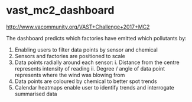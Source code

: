 # vast_mc2_dashboard

http://www.vacommunity.org/VAST+Challenge+2017+MC2

The dashboard predicts which factories have emitted which pollutants by:

1) Enabling users to filter data points by sensor and chemical
2) Sensors and factories are positioned to scale
3) Data points radially around each sensor:
  i. Distance from the centre represents intensity of reading
  ii. Degree / angle of data point represents where the wind was blowing from
4) Data points are coloured by chemical to better spot trends
5) Calendar heatmaps enable user to identify trends and interrogate summarised data
